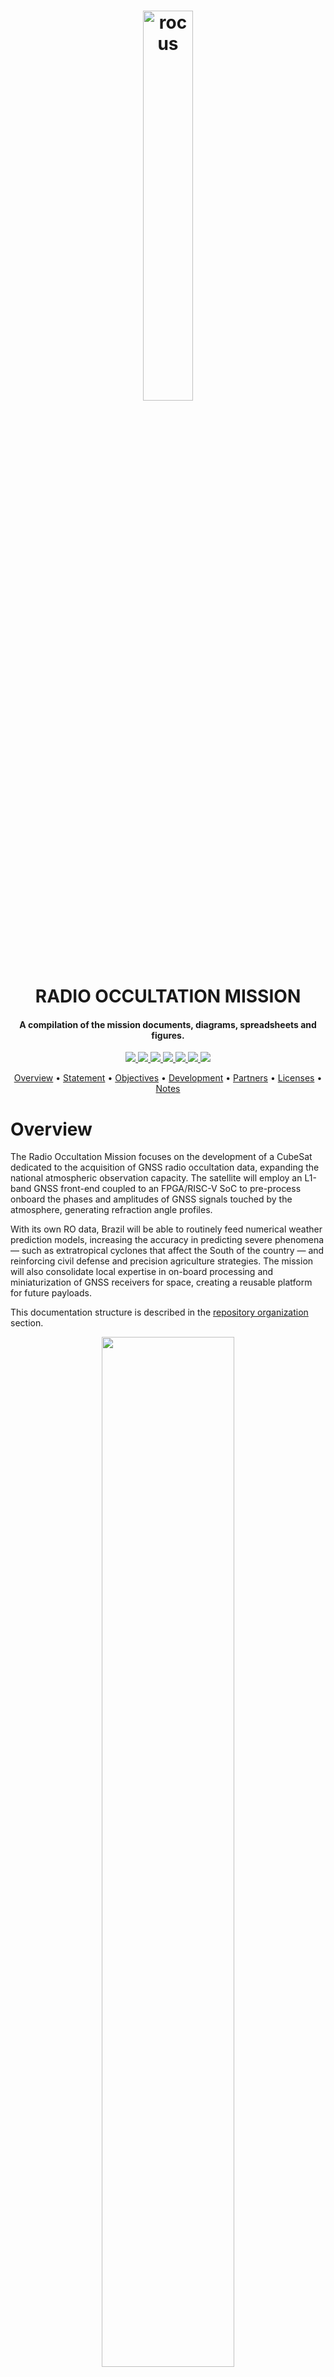 <h1 align="center">
    <a href="spacelab.ufsc.br"><img src="https://github.com/spacelab-ufsc/radio-occultation-doc/blob/main/figures/rocus-patch.png" alt="rocus" width="40%"></a>
    <br>
     RADIO OCCULTATION MISSION
    <br>
</h1>

<h4 align="center">A compilation of the mission documents, diagrams, spreadsheets and figures.</h4>

<p align="center">
	<a href="https://github.com/spacelab-ufsc/spacelab#versioning">
		<img src="https://img.shields.io/badge/status-in%20development-red?style=for-the-badge">
	</a>
    <a href="http://golds.ufsc.br/en/team/">
		<img src="https://img.shields.io/badge/spacelab%20members-8-blue?style=for-the-badge">
	</a>
	<a href="#license">
		<img src="https://img.shields.io/badge/open--source-project-lightgray?style=for-the-badge">
	</a>
	<a href="http://www.inpe.br/crn/">
		<img src="https://img.shields.io/badge/partner-inpe--rn-yellow?style=for-the-badge">
	</a>
	<a href="http://ufsc.br">
		<img src="https://img.shields.io/badge/sourced%20by-UFSC-orange?style=for-the-badge">
	</a>
	<a href="https://www.gov.br/aeb/pt-br">
		<img src="https://img.shields.io/badge/sourced%20by-AEB-red?style=for-the-badge">
	</a>
    <a href="https://github.com/spacelab-ufsc/radio-occultation-doc/actions">
        <img src="https://img.shields.io/github/workflow/status/spacelab-ufsc/radio-occultation-doc/Build%20LaTeX%20document?style=for-the-badge">
    </a>
</p>

<p align="center">
  	<a href="#overview">Overview</a> •
  	<a href="#mission-statement">Statement</a> •
  	<a href="#mission-objectives">Objectives</a> •
  	<a href="#development">Development</a> •
  	<a href="#partners">Partners</a> •
  	<a href="#licenses">Licenses</a> •
  	<a href="#notes">Notes</a>
</p>


# Overview

The Radio Occultation Mission focuses on the development of a CubeSat dedicated to the acquisition of GNSS radio occultation data, expanding the national atmospheric observation capacity. The satellite will employ an L1-band GNSS front-end coupled to an FPGA/RISC-V SoC to pre-process onboard the phases and amplitudes of GNSS signals touched by the atmosphere, generating refraction angle profiles.

With its own RO data, Brazil will be able to routinely feed numerical weather prediction models, increasing the accuracy in predicting severe phenomena — such as extratropical cyclones that affect the South of the country — and reinforcing civil defense and precision agriculture strategies. The mission will also consolidate local expertise in on-board processing and miniaturization of GNSS receivers for space, creating a reusable platform for future payloads.

This documentation structure is described in the <a href="#repository-organization">repository organization</a> section.

<p align="center">
    <img width="65%" src="https://github.com/spacelab-ufsc/radio-occultation-doc/blob/main/figures/rocus-sat.png" />
</p>

# Mission Statement

TBD

# Mission Objectives

1. TBD
2. TBD

# Development 

The following sections describe the mission subsystems, which placement, positioning and attachement can be seen in the next figure. Also, it is provided a quick review of the development status of each module throught the use of dynamic badges. The profile icons right above the module name is the GitHub contributors of this repository, which might not included all contributors to the project as a whole. Refer to the specific repositories or the website for a complete list.  

<p align="center">
  <img width="65%" src="https://github.com/spacelab-ufsc/radio-occultation-doc/blob/main/figures/exploded-view-tbd.png" />
</p>

<br><br>

## Radio Occultation Instrument

<p align="left">
	<a href="https://github.com/spacelab-ufsc/spacelab#versioning">
		<img src="https://img.shields.io/badge/status-in%20development-red?style=for-the-badge">
	</a>
	<a href="https://github.com/spacelab-ufsc/ro-instrument/releases">
		<img alt="GitHub release (latest by date)" src="https://img.shields.io/github/v/release/spacelab-ufsc/ro-instrument?style=for-the-badge">
	</a>
	<a href="https://github.com/spacelab-ufsc/ro-instrument/commits/main">
		<img alt="GitHub last commit" src="https://img.shields.io/github/last-commit/spacelab-ufsc/ro-instrument?style=for-the-badge">
	</a>
	<a href="https://github.com/spacelab-ufsc/ro-instrument/issues">
		<img alt="GitHub issues" src="https://img.shields.io/github/issues/spacelab-ufsc/ro-instrument?style=for-the-badge">
	</a>
</p>

<a href="https://github.com/spacelab-ufsc/obdh2/graphs/contributors">
  <img src="https://contrib.rocks/image?repo=spacelab-ufsc/ro-instrument" />
</a>

<br><br>

## Radio Occultation Instrument Antenna

<p align="left">
	<a href="https://github.com/spacelab-ufsc/spacelab#versioning">
		<img src="https://img.shields.io/badge/status-in%20development-red?style=for-the-badge">
	</a>
	<a href="https://github.com/spacelab-ufsc/ro-antenna/releases">
		<img alt="GitHub release (latest by date)" src="https://img.shields.io/github/v/release/spacelab-ufsc/ro-antenna?style=for-the-badge">
	</a>
	<a href="https://github.com/spacelab-ufsc/ro-antenna/commits/main">
		<img alt="GitHub last commit" src="https://img.shields.io/github/last-commit/spacelab-ufsc/ro-antenna?style=for-the-badge">
	</a>
	<a href="https://github.com/spacelab-ufsc/ro-antenna/issues">
		<img alt="GitHub issues" src="https://img.shields.io/github/issues/spacelab-ufsc/ro-antenna?style=for-the-badge">
	</a>
</p>

<a href="https://github.com/spacelab-ufsc/ro-antenna/graphs/contributors">
  <img src="https://contrib.rocks/image?repo=spacelab-ufsc/ro-antenna" />
</a>

<br><br>

## ADCS - Attitude Determination and Control System

<p align="left">
	<a href="https://github.com/spacelab-ufsc/spacelab#versioning">
		<img src="https://img.shields.io/badge/status-in%20development-red?style=for-the-badge">
	</a>
</p>

<a href="https://github.com/spacelab-ufsc/adcs/graphs/contributors">
  <img src="https://contrib.rocks/image?repo=spacelab-ufsc/adcs" />
</a>

<img align="right" width="25%" src="https://github.com/spacelab-ufsc/radio-occultation-doc/blob/main/figures/subsystems/adcs.png">

Our Attitude Control System (ACS) is a passive attitude system, which uses Earth's magnetic field to rotate and stabilize the satellite. The system is composed of one magnet to create a force to align the magnet with the Earth's magnetic field and four hysteresis bars to damp the cube oscillations and stabilize. They are placed in positions to minimize the magnet effect on the bars. As a passive magnetic attitude control system is used, it is possible to stabilize only two axis, and so, the cubesat will still rotate around one of its axis, even after stabilized.

<br><br>
<br><br>


## S-Band Antenna

<p align="left">
	<a href="https://github.com/spacelab-ufsc/spacelab#versioning">
		<img src="https://img.shields.io/badge/status-in%20development-red?style=for-the-badge">
	</a>
</p>

<a href="https://github.com/spacelab-ufsc/sband-antenna/graphs/contributors">
  <img src="https://contrib.rocks/image?repo=spacelab-ufsc/sband-antenna" />
</a>

<img align="right" width="25%" src="https://github.com/spacelab-ufsc/radio-occultation-doc/blob/main/figures/subsystems/sband-antenna-top.png">

​The S-Band Antenna project consists of developing an antenna for the S-Band frequency (2.200-2.290 GHz), which its initial goal is to be used in a mission of Radio Occultation for the downlink of data.​

<br><br>
<br><br>
<br><br>

## GNSS Antenna

<p align="left">
	<a href="https://github.com/spacelab-ufsc/spacelab#versioning">
		<img src="https://img.shields.io/badge/status-in%20development-red?style=for-the-badge">
	</a>
</p>

<a href="https://github.com/spacelab-ufsc/gnss-active-antenna/graphs/contributors">
  <img src="https://contrib.rocks/image?repo=spacelab-ufsc/gnss-active-antenna" />
</a>

<img align="right" width="25%" src="https://github.com/spacelab-ufsc/radio-occultation-doc/blob/main/figures/subsystems/gnss-active-antenna-top.png">

The GNSS Active Antenna project consists of developing an active antenna for the L1 band (1.565GHz), integrating a low noise amplifier (LNA) powered by a voltage regulator that converts 5V to 3.3V, with the power being injected into the coaxial line through a bias tee circuit.

<br><br>
<br><br>
<br><br>

## Filamentar Antenna

<!--
<p align="left">
	<a href="https://github.com/spacelab-ufsc/spacelab#versioning">
		<img src="https://img.shields.io/badge/status-in%20development-red?style=for-the-badge">
	</a>
	<a href="https://github.com/spacelab-ufsc/antenna-fd/releases">
		<img alt="GitHub release (latest by date)" src="https://img.shields.io/github/v/release/spacelab-ufsc/antenna-fd?style=for-the-badge">
	</a>
	<a href="https://github.com/spacelab-ufsc/antenna-fd/commits/main">
		<img alt="GitHub last commit" src="https://img.shields.io/github/last-commit/spacelab-ufsc/antenna-fd?style=for-the-badge">
	</a>
	<a href="https://github.com/spacelab-ufsc/antenna-fd/issues">
		<img alt="GitHub issues" src="https://img.shields.io/github/issues/spacelab-ufsc/antenna-fd?style=for-the-badge">
	</a>
</p>

-->

<!--
<a href="https://github.com/spacelab-ufsc/antenna-fd/graphs/contributors">
  <img src="https://contrib.rocks/image?repo=spacelab-ufsc/" />
</a>
-->

<a href="https://github.com/spacelab-ufsc/radio-occultation-doc">
<img align="right" width="25%" src="https://github.com/spacelab-ufsc/radio-occultation-doc/blob/main/figures/subsystems/antenna-fd.png">
	
</a>


<!-- <img align="right" width="25%" src="https://github.com/spacelab-ufsc/radio-occultation-doc/blob/main/figures/antenna-fd.png"> -->

The SpaceLab Filamentar Antenna for CubeSats System 1U/3U contains up to four tape spring antennas of up to 50 cm length. The deployment system relies on a thermal knife composed of one wire and two redundant heating elements per tape. RF phasing / BalUn circuitry ties the antennas together in the user-defined configuration. Depending on the configuration, one or two radios in the CubeSat can connect to the antenna system by means of miniature RF connectors. The top face of the antenna system can accommodate a two solar cell solar panel and it can be customized for accommodating sensors or other systems to protrude to the exterior, e.g. camera apertures. The antenna is compatible with any UHF and/or VHF radio system. 

<br><br>

## Solar Panels

<p align="left">
	<a href="https://github.com/spacelab-ufsc/spacelab#versioning">
		<img src="https://img.shields.io/badge/status-in%20development-red?style=for-the-badge">
	</a>
</p>

<a href="https://github.com/spacelab-ufsc/ro-solar-panels/graphs/contributors">
  <img src="https://contrib.rocks/image?repo=spacelab-ufsc/ro-solar-panels" />
</a>

<img align="right" width="25%" src="https://github.com/spacelab-ufsc/radio-occultation-doc/blob/main/figures/subsystems/ro-solar-panels-top.png">

The solar panels are manufactures by TBD. The panels features protection diodes and high-efficiency solar cells, which are the CESI's CTJ-30 with dimensions 6.9 cm x 3.9 cm (area 26.5 cm2). This cell is qualified for space use by ESA with an efficiency of 30%.

<br><br>
<br><br>
<br><br>

## USIPED - 6U Mechanical Structure

<p align="left">
	<a href="https://github.com/spacelab-ufsc/spacelab#versioning">
		<img src="https://img.shields.io/badge/status-under%20testing-yellow?style=for-the-badge">
	</a>
	<a href="https://github.com/spacelab-ufsc/spacelab#versioning">
		<img src="https://img.shields.io/badge/purchased%20module-USIPED-lightgray?style=for-the-badge">
	</a>
</p>

<img align="right" width="25%" src="https://github.com/spacelab-ufsc/radio-occultation-doc/blob/main/figures/subsystems/usiped-6u-structure.png">

The USIPED 6-Unit CubeSat structure is developed as a generic, modular satellite structure based upon the CubeSat standard. The modular chassis allows for up to two 1-Unit stack of PCBs, or other modules, to be mounted inside the chassis, using the PC-104 standard and spacers attached to the structure. In addition, there are 4 slots in the middle section, providing space for the interface boards and the ACS. The solar panels and antennas are externally mounted, providing a complete mechanical solution.

<br><br>
<br><br>
<br><br>

# Service platform

SpaceLab FloripaSat-2 modules

<br><br>

## OBDH - On-Board Data Handling

<p align="left">
	<a href="https://github.com/spacelab-ufsc/spacelab#versioning">
		<img src="https://img.shields.io/badge/status-in%20development-red?style=for-the-badge">
	</a>
	<a href="https://github.com/spacelab-ufsc/obdh2/releases">
		<img alt="GitHub release (latest by date)" src="https://img.shields.io/github/v/release/spacelab-ufsc/obdh2?style=for-the-badge">
	</a>
	<a href="https://github.com/spacelab-ufsc/obdh2/commits/main">
		<img alt="GitHub last commit" src="https://img.shields.io/github/last-commit/spacelab-ufsc/obdh2?style=for-the-badge">
	</a>
	<a href="https://github.com/spacelab-ufsc/obdh2/issues">
		<img alt="GitHub issues" src="https://img.shields.io/github/issues/spacelab-ufsc/obdh2?style=for-the-badge">
	</a>
</p>

<a href="https://github.com/spacelab-ufsc/obdh2/graphs/contributors">
  <img src="https://contrib.rocks/image?repo=spacelab-ufsc/obdh2" />
</a>

<a href="https://github.com/spacelab-ufsc/obdh2">
<img align="right" width="25%" src="https://github.com/spacelab-ufsc/radio-occultation-doc/blob/main/figures/subsystems/obdh2-pcb-3d.png">
</a>

The SpaceLab OBDH2 (On-Board Data Handling 2.0) is one of the service modules developed for radio-occultation Cubesat Mission. The OBDH2 is responsible to synchronize actions and the data flow between other modules (ie. EPS, Payloads) and the Earth segment. It packs the generated data into data frames and transmit back to Earth through TTC module, or stores it on a non-volatile memory for later retrieval. Commands sent from Earth segment to the cubesat will be received by the radio transceivers located in the TTC module and redirected to the OBDH2, which takes the appropriate action or forward them to the responsible module. All the OBDH2 project, source and documentation files are available freely on a [GitHub repository](https://github.com/spacelab-ufsc/obdh2) under its respective licenses.

<br><br>


## TTC - Telemetry, Tracking and Telecommand

<p align="left">
	<a href="https://github.com/spacelab-ufsc/spacelab#versioning">
		<img src="https://img.shields.io/badge/status-in--orbit%20validated-blue?style=for-the-badge">
	</a>
	<a href="https://github.com/spacelab-ufsc/ttc2/releases">
		<img alt="GitHub release (latest by date)" src="https://img.shields.io/github/v/release/spacelab-ufsc/ttc2?style=for-the-badge">
	</a>
	<a href="https://github.com/spacelab-ufsc/ttc2/commits/main">
		<img alt="GitHub last commit" src="https://img.shields.io/github/last-commit/spacelab-ufsc/ttc2?style=for-the-badge">
	</a>
	<a href="https://github.com/spacelab-ufsc/ttc2/issues">
		<img alt="GitHub issues" src="https://img.shields.io/github/issues/spacelab-ufsc/ttc2?style=for-the-badge">
	</a>
</p>

<a href="https://github.com/spacelab-ufsc/ttc2/graphs/contributors">
  <img src="https://contrib.rocks/image?repo=spacelab-ufsc/ttc2" />
</a>

<a href="https://github.com/spacelab-ufsc/ttc2">
<img align="right" width="25%" src="https://github.com/spacelab-ufsc/ttc2/blob/master/doc/user_manual/figures/ttc2_pcb_top.png">
</a>

The TTC (or TT&C) is the communication module of the CubeSats from SpaceLab. It is responsible to make the communication between the earth (a ground station) and a satellite, and is divided in two sub-modules: Beacon and telemetry. The beacon is a independent sub-module who transmits a periodic signal containing an identification data (ID) of the satellite and some basic telemetry data. The telemetry sub-module is the main communication device. It has a bidirectional data link to receive telecommands from the earth and transmit all the requested data. The telemetry sub-module is controlled by an external device (as example, an OBDH module). All the TTC project, source and documentation files are available freely on a [GitHub repository](https://github.com/spacelab-ufsc/ttc) under its respective licenses.

<br><br>


## EPS - Electrical and Power System

<p align="left">
	<a href="https://github.com/spacelab-ufsc/spacelab#versioning">
		<img src="https://img.shields.io/badge/status-in%20development-red?style=for-the-badge">
	</a>
	<a href="https://github.com/spacelab-ufsc/eps2/releases">
		<img alt="GitHub release (latest by date)" src="https://img.shields.io/github/v/release/spacelab-ufsc/eps2?style=for-the-badge">
	</a>
	<a href="https://github.com/spacelab-ufsc/eps2/commits/master">
		<img alt="GitHub last commit" src="https://img.shields.io/github/last-commit/spacelab-ufsc/eps2?style=for-the-badge">
	</a>
	<a href="https://github.com/spacelab-ufsc/eps2/issues">
		<img alt="GitHub issues" src="https://img.shields.io/github/issues/spacelab-ufsc/eps2?style=for-the-badge">
	</a>
</p>

<a href="https://github.com/spacelab-ufsc/eps2/graphs/contributors">
  <img src="https://contrib.rocks/image?repo=spacelab-ufsc/eps2" />
</a>

<a href="https://github.com/spacelab-ufsc/eps2">
<img align="right" width="25%" src="https://github.com/spacelab-ufsc/eps2/blob/master/doc/figures/eps2-pcb-top.png">
</a>

The EPS2 has been designed to harvest, store and distribute energy for the radio-occultation CubeSat mission. The energy harvesting system is based on solar energy conversion through 10 solar panels attached to the structure. The EPS is designed to operate the solar panels at their maximum power point. The harvested solar energy is stored in 4 lithium-ion batteries connected in series/parallel. The energy distribution is done by several integrated DC-DC converters. The full EPS system is composed of the solar panels, the EPS PCB, and the Batteries PCB. All the EPS2 project, source and documentation files are available freely on a [GitHub repository](https://github.com/spacelab-ufsc/eps2) under its respective licenses.

<br><br>


## BATC4 - Battery Module 4 cells

<p align="left">
	<a href="https://github.com/spacelab-ufsc/spacelab#versioning">
		<img src="https://img.shields.io/badge/status-in%20development-red?style=for-the-badge">
	</a>
	<a href="https://github.com/spacelab-ufsc/battery-module-4c/releases">
		<img alt="GitHub release (latest by date)" src="https://img.shields.io/github/v/release/spacelab-ufsc/battery-module-4c?style=for-the-badge">
	</a>
	<a href="https://github.com/spacelab-ufsc/battery-module-4c/commits/master">
		<img alt="GitHub last commit" src="https://img.shields.io/github/last-commit/spacelab-ufsc/battery-module-4c?style=for-the-badge">
	</a>
	<a href="https://github.com/spacelab-ufsc/battery-module-4c/issues">
		<img alt="GitHub issues" src="https://img.shields.io/github/issues/spacelab-ufsc/battery-module-4c?style=for-the-badge">
	</a>
</p>

<a href="https://github.com/spacelab-ufsc/battery-module-4c/graphs/contributors">
  <img src="https://contrib.rocks/image?repo=spacelab-ufsc/battery-module-4c" />
</a>

<a href="https://github.com/spacelab-ufsc/battery-module-4c">
<img align="right" width="25%" src="https://github.com/spacelab-ufsc/battery-module-4c/blob/master/images/bat2-pcb-bottom.png">
</a>

The battery module is a separeted board from the EPS in order to accommodate 4 lithium-ion cells. Besides the cells, the board has connectors for interfacing signals and power lines with the EPS module, 2 power resistors to operate as heaters to maintain the cells temperature during eclipse periods, and 4 temperature sensors. The batteries used are the ICR18650-30B lithium-ion cells, which are connected in series and parallel to supply the required voltage and current. Each cell is fixed with 18650 metal holders and between the pairs there is the power resistor attached with a thermal element in the middle. Also, a mechanical mount is placed over the batteries and screwed to the board, providing better stress resistance. All the BATC4 project, source and documentation files are available freely on a [GitHub repository](https://github.com/spacelab-ufsc/battery-module-4c) under its respective licenses.

<br><br>


## IIP - Interstage Interface Panels

<p align="left">
	<a href="https://github.com/spacelab-ufsc/spacelab#versioning">
		<img src="https://img.shields.io/badge/status-in%20development-red?style=for-the-badge">
	</a>
	<a href="https://github.com/spacelab-ufsc/interface-board/releases">
		<img alt="GitHub release (latest by date)" src="https://img.shields.io/github/v/release/spacelab-ufsc/interface-board?style=for-the-badge">
	</a>
	<a href="https://github.com/spacelab-ufsc/interface-board/commits/master">
		<img alt="GitHub last commit" src="https://img.shields.io/github/last-commit/spacelab-ufsc/interface-board?style=for-the-badge">
	</a>
	<a href="https://github.com/spacelab-ufsc/interface-board/issues">
		<img alt="GitHub issues" src="https://img.shields.io/github/issues/spacelab-ufsc/interface-board?style=for-the-badge">
	</a>
</p>

<a href="https://github.com/spacelab-ufsc/interface-board/graphs/contributors">
  <img src="https://contrib.rocks/image?repo=spacelab-ufsc/interface-board" />
</a>

<a href="https://github.com/spacelab-ufsc/interface-board">
<img align="right" width="25%" src="https://github.com/spacelab-ufsc/interface-board/blob/master/doc/figures/iip_fullset.PNG">
</a>

Interstage Interface Panels (IIP) are vertical mounted PCBs designed to give external access to the modules inside of a 2U or 3U CubeSat during final assembly, integration and testing. IIP is composed by 3 different boards, the complete set allows for the nanosatellite to be charged, programed and debugged. All the IIP project, source and documentation files are available freely on a [GitHub repository](https://github.com/spacelab-ufsc/interface-board) under its respective licenses.

<br><br>




## Partners

#### Space Technology Research Laboratory (SpaceLab)

<p float="left">
  	<a href="https://spacelab.ufsc.br/">
  		<img src="https://github.com/spacelab-ufsc/radio-occultation-doc/blob/main/figures/spacelab-logo-full-color-rgb-1000px%4072ppi.png" width="37%" />
  	</a>
</p>

#### Federal University of Santa Catarina (UFSC)

<p float="left">
    <a href="https://ufsc.br/">
        <img src="https://github.com/spacelab-ufsc/radio-occultation-doc/blob/main/figures/ufsc-logo.png" width="30%" />
    </a>
</p>

#### Brazilian Space Agency (AEB)

<p float="left">
  	<a href="https://www.gov.br/aeb/pt-br">
  		<img src="https://github.com/spacelab-ufsc/radio-occultation-doc/blob/main/figures/aeb-logo.png" width="27%" />
  	</a>
</p>

#### Conselho Nacional de Desenvolvimento Científico e Tecnológico (CNPq)

<p float="left">
  	<a href="https://www.gov.br/aeb/pt-br">
  		<img src="https://github.com/spacelab-ufsc/radio-occultation-doc/blob/main/figures/cnpq-logo.png" width="27%" />
  	</a>
</p>

## Licenses

The SpaceLab follows a strong open-source approach in order to encourage and promote knowledge. Then, refer to the LICENSE file in the GitHub page for each repository. This mission uses different open-source licenses accordingly to projects needs and restrictions. It is used GNU General Public License v3.0 for firmware sources, CERN Open Hardware License v2.0 for hardware files, and CC BY-SA 4.0 for the documentation. Some third-part files and libraries are subjected to their specific terms and licenses. Please, double check licenses and third-part components used with other licenses, since restrictions might apply.

## Notes

This repository includes the sources of the main documentation. In order to edit/compile/generate, check the following:  

#### Dependencies

* ```latexmk```
* ```texlive-epstopdf```

#### Generating the PDF file

```
make
```




<!--
TBD






<br><br>

<a href="https://github.com/spacelab-ufsc/pc104-adapter/graphs/contributors">
  <img src="https://contrib.rocks/image?repo=spacelab-ufsc/pc104-adapter" />
</a>

## PC104-ADPT - PC-104 Adapter

<p align="left">
	<a href="https://github.com/spacelab-ufsc/spacelab#versioning">
		<img src="https://img.shields.io/badge/status-in%20development-red?style=for-the-badge">
	</a>
	<a href="https://github.com/spacelab-ufsc/pc104-adapter/releases">
		<img alt="GitHub release (latest by date)" src="https://img.shields.io/github/v/release/spacelab-ufsc/pc104-adapter?style=for-the-badge">
	</a>
	<a href="https://github.com/spacelab-ufsc/pc104-adapter/commits/master">
		<img alt="GitHub last commit" src="https://img.shields.io/github/last-commit/spacelab-ufsc/pc104-adapter?style=for-the-badge">
	</a>
	<a href="https://github.com/spacelab-ufsc/pc104-adapter/issues">
		<img alt="GitHub issues" src="https://img.shields.io/github/issues/spacelab-ufsc/pc104-adapter?style=for-the-badge">
	</a>
</p>

<a href="https://github.com/spacelab-ufsc/pc104-adapter">
<img align="right" width="25%" src="https://github.com/spacelab-ufsc/pc104-adapter/blob/master/doc/figures/pc104-adapter.png">
</a>

The PC-104 Adapter is a set of two boards that allow the connection between two separated stacks of PC-104 boards using PicoBlade cables. All the 104 pins of the PC-104 connector are connected through the cables. The Top Board has eight PicoBlade connectors (13 pins version) on the bottom side and a PC-104 connector (female) on the top side. The Bottom Board has eight PicoBlade connectors (13 pins version) on the top side and a PC-104 connector (male) on the bottom side. All the PC104-ADPT project, source and documentation files are available freely on a [GitHub repository](https://github.com/spacelab-ufsc/interface-board) under its respective licenses.

<br><br>



<br><br>

## Payload EDC - Environmental Data Collector Payload

<p align="left">
	<a href="https://github.com/spacelab-ufsc/spacelab#versioning">
		<img src="https://img.shields.io/badge/status-under%20testing-yellow?style=for-the-badge">
	</a>
	<a href="">
		<img src="https://img.shields.io/badge/release-v1.1-blue?style=for-the-badge">
	</a>
</p>

<img align="right" width="25%" src="https://github.com/spacelab-ufsc/radio-occultation-doc/blob/main/figures/edc-pcb-top.png">

The Environmental Data Collector (EDC) is a CubeSat-compatible payload that decodes signals from Platform Transmitter Terminals (PTTs) belonging to the Brazilian Environmental Data Collection System and the Argos-2 system. The EDC is composed by an RF Front End and a Processing Unit. The processing unit is based on an SoC FPGA, which configures the external components at system initialization, processes the digital signal from the RF Front End and handles the communication with the On-Board Computer (OBC). 

<br><br>



<br><br>

<a href="https://github.com/spacelab-ufsc/flatsat-platform/graphs/contributors">
  <img src="https://contrib.rocks/image?repo=spacelab-ufsc/flatsat-platform" />
</a>

## FlatSat - FlatSat Test Platform

<p align="left">
	<a href="https://github.com/spacelab-ufsc/spacelab#versioning">
		<img src="https://img.shields.io/badge/status-in%20development-red?style=for-the-badge">
	</a>
	<a href="https://github.com/spacelab-ufsc/flatsat-platform/releases">
		<img alt="GitHub release (latest by date)" src="https://img.shields.io/github/v/release/spacelab-ufsc/flatsat-platform?style=for-the-badge">
	</a>
	<a href="https://github.com/spacelab-ufsc/flatsat-platform/commits/master">
		<img alt="GitHub last commit" src="https://img.shields.io/github/last-commit/spacelab-ufsc/flatsat-platform?style=for-the-badge">
	</a>
	<a href="https://github.com/spacelab-ufsc/flatsat-platform/issues">
		<img alt="GitHub issues" src="https://img.shields.io/github/issues/spacelab-ufsc/flatsat-platform?style=for-the-badge">
	</a>
</p>

<a href="https://github.com/spacelab-ufsc/flatsat-platform">
<img align="right" width="25%" src="https://github.com/spacelab-ufsc/flatsat-platform/blob/master/doc/figures/flatsat_top_image.PNG">
</a>

The SpaceLab FlatSat Platform is a testbed for cubesat pcb modules. FlatSats enable easier, faster and secure method for testing subsystens indenpently or integrated in a flat design before going to assembly on a cubesat standard. The PCB can support up to 7 modules, all PC104 pins are interligated with each respective counterpart to flexibilize its use, only the particularity connection between modules need to be be taken into account. All the PC104-ADPT project, source and documentation files are available freely on a [GitHub repository](https://github.com/spacelab-ufsc/flatsat-platform) under its respective licenses.

<br><br>




<br><br>

<a href="https://github.com/spacelab-ufsc/spacelab-decoder/graphs/contributors">
  <img src="https://contrib.rocks/image?repo=spacelab-ufsc/spacelab-decoder" />
</a>

## SpaceLab-Decoder

<p align="left">
	<a href="https://github.com/spacelab-ufsc/spacelab#versioning">
		<img src="https://img.shields.io/badge/status-in%20development-red?style=for-the-badge">
	</a>
	<a href="https://github.com/spacelab-ufsc/spacelab-decoder/releases">
		<img alt="GitHub release (latest by date)" src="https://img.shields.io/github/v/release/spacelab-ufsc/spacelab-decoder?style=for-the-badge">
	</a>
	<a href="https://github.com/spacelab-ufsc/spacelab-decoder/commits/main">
		<img alt="GitHub last commit" src="https://img.shields.io/github/last-commit/spacelab-ufsc/spacelab-decoder?style=for-the-badge">
	</a>
	<a href="https://github.com/spacelab-ufsc/spacelab-decoder/issues">
		<img alt="GitHub issues" src="https://img.shields.io/github/issues/spacelab-ufsc/spacelab-decoder?style=for-the-badge">
	</a>
</p>

<a href="https://github.com/spacelab-ufsc/spacelab-decoder">
<img align="right" width="25%" src="https://github.com/spacelab-ufsc/radio-occultation-doc/blob/main/figures/spacelab-decoder.png">
</a>

SpaceLab-Decoder is a software to decode audio records from the satellites of SpaceLab.

<br><br>




#### National Institute for Space Research - Northeast Regional Center (INPE-RN)

<p float="left">
  	<a href="http://www.inpe.br/crn/">
  		<img src="https://github.com/spacelab-ufsc/radio-occultation-doc/blob/master/figures/inpe-logo.png" width="23%" />
  	</a> 
</p>
-->
